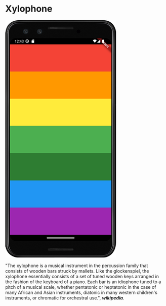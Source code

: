 # Xylophone

![xylophone](https://github.com/julianasalafia/FlutterSession/blob/main/Screenshots_Projects/xylophone.png)

"The xylophone is a musical instrument in the percussion family that consists of wooden bars struck by mallets. Like the glockenspiel, the xylophone essentially consists of a set of tuned wooden keys arranged in the fashion of the keyboard of a piano. Each bar is an idiophone tuned to a pitch of a musical scale, whether pentatonic or heptatonic in the case of many African and Asian instruments, diatonic in many western children's instruments, or chromatic for orchestral use.", ***wikipedia***.

